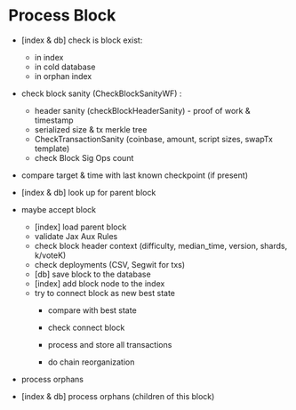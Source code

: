 # Process Block

- [index & db] check is block exist:
    - in index
    - in cold database
    - in orphan index

- check block sanity (CheckBlockSanityWF) :
    - header sanity (checkBlockHeaderSanity) - proof of work & timestamp
    - serialized size & tx merkle tree
    - CheckTransactionSanity (coinbase, amount, script sizes, swapTx template)
    - check Block Sig Ops count

- compare target & time with last known checkpoint (if present)

- [index & db] look up for parent block

- maybe accept block
    - [index] load parent block
    - validate Jax Aux Rules
    - check block header context (difficulty, median_time, version, shards, k/voteK)
    - check deployments (CSV, Segwit for txs)
    - [db] save block to the database
    - [index] add block node to the index
    - try to connect block as new best state
        - compare with best state
        - check connect block

        - process and store all transactions
        - do chain reorganization


- process orphans


- [index & db] process orphans (children of this block) 
